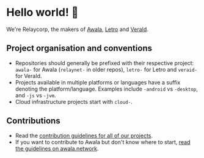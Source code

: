 # Hello world! 👋

We're Relaycorp, the makers of [Awala](https://awala.network), [Letro](https://letro.app/en/) and [VeraId](https://veraid.net).

## Project organisation and conventions

- Repositories should generally be prefixed with their respective project: `awala-` for Awala (`relaynet-` in older repos), `letro-` for Letro and `veraid-` for VeraId.
- Projects available in multiple platforms or languages have a suffix denoting the platform/language. Examples include `-android` vs `-desktop`, and `-js` vs `-jvm`.
- Cloud infrastructure projects start with `cloud-`.

## Contributions

- Read the [contribution guidelines for all of our projects](https://github.com/relaycorp/.github/blob/master/CONTRIBUTING.md).
- If you want to contribute to Awala but don't know where to start, [read the guidelines on awala.network](https://awala.network/contributions/).
